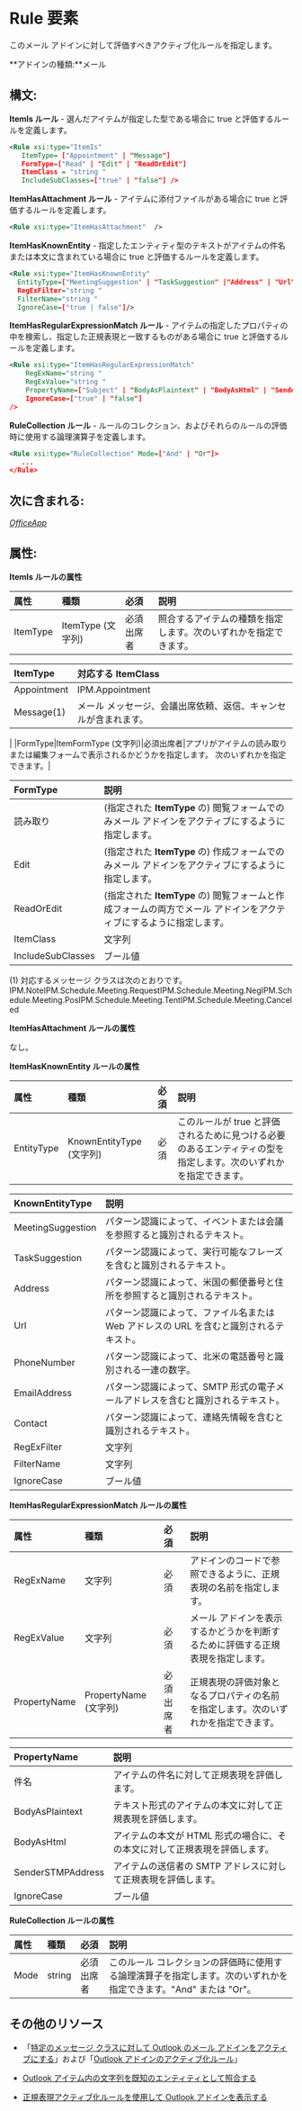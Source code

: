 
# Rule 要素
このメール アドインに対して評価すべきアクティブ化ルールを指定します。

 **アドインの種類:**メール


## 構文:

 **ItemIs ルール** - 選んだアイテムが指定した型である場合に true と評価するルールを定義します。


```XML
<Rule xsi:type="ItemIs" 
   ItemType= ["Appointment" | "Message"]
   FormType=["Read" | "Edit" | "ReadOrEdit"] 
   ItemClass = "string " 
   IncludeSubClasses=["true" | "false"] />
```

 **ItemHasAttachment ルール** - アイテムに添付ファイルがある場合に true と評価するルールを定義します。




```XML
<Rule xsi:type="ItemHasAttachment"  />
```

 **ItemHasKnownEntity** - 指定したエンティティ型のテキストがアイテムの件名または本文に含まれている場合に true と評価するルールを定義します。




```XML
<Rule xsi:type="ItemHasKnownEntity" 
  EntityType=["MeetingSuggestion" | "TaskSuggestion" |"Address" | "Url" | "PhoneNumber" | "EmailAddress" | "Contact" ]
  RegExFilter="string "
  FilterName="string "
  IgnoreCase=["true | false"]/>
```

 **ItemHasRegularExpressionMatch ルール** - アイテムの指定したプロパティの中を検索し、指定した正規表現と一致するものがある場合に true と評価するルールを定義します。




```XML
<Rule xsi:type="ItemHasRegularExpressionMatch" 
    RegExName="string " 
    RegExValue="string " 
    PropertyName=["Subject" | "BodyAsPlaintext" | "BodyAsHtml" | "SenderSTMPAddress"]
    IgnoreCase=["true" | "false"]
/>
```

 **RuleCollection ルール** - ルールのコレクション、およびそれらのルールの評価時に使用する論理演算子を定義します。




```XML
<Rule xsi:type="RuleCollection" Mode=["And" | "Or"]>
   ...
</Rule>
```


## 次に含まれる:

 _[OfficeApp](../../reference/manifest/officeapp.md)_


## 属性:

 **ItemIs ルールの属性**



|**属性**|**種類**|**必須**|**説明**|
|:-----|:-----|:-----|:-----|
|ItemType|ItemType (文字列)|必須出席者|照合するアイテムの種類を指定します。次のいずれかを指定できます。

|**ItemType**|**対応する ItemClass**|
|:-----|:-----|
|Appointment|IPM.Appointment|
|Message(1)|メール メッセージ、会議出席依頼、返信、キャンセルが含まれます。|
|
|FormType|ItemFormType (文字列)|必須出席者|アプリがアイテムの読み取りまたは編集フォームで表示されるかどうかを指定します。 次のいずれかを指定できます。|

|**FormType**|**説明**|
|:-----|:-----|
|読み取り|(指定された **ItemType** の) 閲覧フォームでのみメール アドインをアクティブにするように指定します。|
|Edit|(指定された **ItemType** の) 作成フォームでのみメール アドインをアクティブにするように指定します。|
|ReadOrEdit|(指定された **ItemType** の) 閲覧フォームと作成フォームの両方でメール アドインをアクティブにするように指定します。|
|ItemClass|文字列|省略可能|照合するカスタム メッセージ クラスを指定します。詳細については、「[特定のメッセージ クラスに対して Outlook のメール アドインをアクティブにする](http://msdn.microsoft.com/library/f464a152-2dff-4fb3-bf98-c1a3639c3e80%28Office.15%29.aspx)」をご覧ください。|
|IncludeSubClasses|ブール値|省略可能|アイテムが指定したメッセージ クラスのサブクラスである場合に、このルールは true と評価する必要があるかどうかを指定します。既定値は false です。|


(1) 対応するメッセージ クラスは次のとおりです。IPM.NoteIPM.Schedule.Meeting.RequestIPM.Schedule.Meeting.NegIPM.Schedule.Meeting.PosIPM.Schedule.Meeting.TentIPM.Schedule.Meeting.Canceled

 **ItemHasAttachment ルールの属性**

なし。

 **ItemHasKnownEntity ルールの属性**



|**属性**|**種類**|**必須**|**説明**|
|:-----|:-----|:-----|:-----|
|EntityType|KnownEntityType (文字列)|必須|このルールが true と評価されるために見つける必要のあるエンティティの型を指定します。次のいずれかを指定できます。

|**KnownEntityType**|**説明**|
|:-----|:-----|
|MeetingSuggestion|パターン認識によって、イベントまたは会議を参照すると識別されるテキスト。|
|TaskSuggestion| パターン認識によって、実行可能なフレーズを含むと識別されるテキスト。|
|Address|パターン認識によって、米国の郵便番号と住所を参照すると識別されるテキスト。|
|Url|パターン認識によって、ファイル名または Web アドレスの URL を含むと識別されるテキスト。|
|PhoneNumber| パターン認識によって、北米の電話番号と識別される一連の数字。|
|EmailAddress|パターン認識によって、SMTP 形式の電子メールアドレスを含むと識別されるテキスト。|
|Contact|パターン認識によって、連絡先情報を含むと識別されるテキスト。|
|RegExFilter|文字列|省略可能|このエンティティに対してアクティブ化を実行するための正規表現を指定します。|
|FilterName|文字列|省略可能|正規表現フィルターの名前を指定します。指定すると、以後このフィルターをアドインのコード内で参照できます。|
|IgnoreCase|ブール値|省略可能|**RegExFilter** 属性で指定した正規表現の実行時に、大文字と小文字の違いを無視するように指定します。|
 **ItemHasRegularExpressionMatch ルールの属性**



|**属性**|**種類**|**必須**|**説明**|
|:-----|:-----|:-----|:-----|
|RegExName|文字列|必須|アドインのコードで参照できるように、正規表現の名前を指定します。|
|RegExValue|文字列|必須|メール アドインを表示するかどうかを判断するために評価する正規表現を指定します。 |
|PropertyName|PropertyName (文字列)|必須出席者|正規表現の評価対象となるプロパティの名前を指定します。次のいずれかを指定できます。

|**PropertyName**|**説明**|
|:-----|:-----|
|件名|アイテムの件名に対して正規表現を評価します。|
|BodyAsPlaintext|テキスト形式のアイテムの本文に対して正規表現を評価します。|
|BodyAsHtml|アイテムの本文が HTML 形式の場合に、その本文に対して正規表現を評価します。|
|SenderSTMPAddress|アイテムの送信者の SMTP アドレスに対して正規表現を評価します。|
|IgnoreCase|ブール値|省略可能|正規表現の実行時に大文字と小文字の違いを無視するように指定します。|
 **RuleCollection ルールの属性**



|**属性**|**種類**|**必須**|**説明**|
|:-----|:-----|:-----|:-----|
|Mode|string|必須出席者|このルール コレクションの評価時に使用する論理演算子を指定します。次のいずれかを指定できます。"And" または "Or"。|

## その他のリソース



- 「[特定のメッセージ クラスに対して Outlook のメール アドインをアクティブにする](http://msdn.microsoft.com/library/f464a152-2dff-4fb3-bf98-c1a3639c3e80%28Office.15%29.aspx)」および「[Outlook アドインのアクティブ化ルール](../../docs/outlook/manifests/activation-rules.md#activation-rules-for-outlook-add-ins)」
    
- [Outlook アイテム内の文字列を既知のエンティティとして照合する](../../docs/outlook/match-strings-in-an-item-as-well-known-entities.md)
    
- [正規表現アクティブ化ルールを使用して Outlook アドインを表示する](../../docs/outlook/use-regular-expressions-to-show-an-outlook-add-in.md)
    
